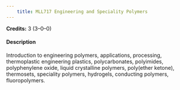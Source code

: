 ```yaml
---
    title: MLL717 Engineering and Speciality Polymers
---
```

**Credits:** 3 (3–0–0)



#### Description 
Introduction to engineering polymers, applications, processing, thermoplastic engineering plastics, polycarbonates, polyimides, polyphenylene oxide, liquid crystalline polymers, poly(ether ketone), thermosets, speciality polymers, hydrogels, conducting polymers, fluoropolymers.